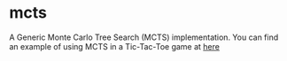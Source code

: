 # mcts
A Generic Monte Carlo Tree Search (MCTS) implementation.
You can find an example of using MCTS in a Tic-Tac-Toe game at [here](https://github.com/TheanLim/mcts/blob/main/mcts/applications/mnk.py)
